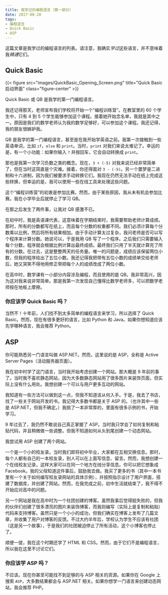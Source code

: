 ```yaml
---
title: 我学过的编程语言（第一部分）
date: 2017-08-28
tags:
- 编程语言
- Quick Basic
- ASP
---
```


这篇文章是我学过的编程语言的列表。请注意，我确实*学过*这些语言，并不意味着我*精通*它们。
<!--more-->

## Quick Basic

{{< figure src="images/QuickBasic_Opening_Screen.png" title="Quick Basic 启动界面" class="figure-center" >}}

Quick Basic 或 QB 是我学的第一门编程语言。

我还记得那天，老师宣布我们学校将开始一个“编程训练营”。在教室里的 60 个学生中，只有 4 到 5 个学生能够参加这个课程。接着她开始念名单，我就是其中之一。原因是我们的数学老师认为我的数学足够好，可以参加这个课程。我还记得，我的朋友很嫉妒我。

QB 是我学的第一门编程语言，甚至是在我开始学英语之前。我第一次接触到一些英语单词，比如 `if`，`else` 和 `print`。当时，`print` 对我们来说太难记了。幸运的是，有一个小功能：如果你输入 `?` 并按回车，它会自动转换成 `print`。

那也是我第一次学习负数之类的概念。现在，`3 + (-5)` 对我来说已经非常简单了，但在当时这简直是个灾难。接着，你还得面对 `3 - (-5)`。另一个噩梦是二进制和十六进制，因为我们被要求手动转换它们。我现在仍然无法手动在纸上完成这些转换，但幸运的是，我可以使用一些在线工具来处理这些问题。

这个“编程训练营”的初衷是参加比赛。然而，由于某些原因，我从未有机会参加比赛。我在小学毕业后就停止了学习 QB。

在那之后发生了两件事，让我对 QB 感激不已。

在初中时，我是英语课代表，这意味着在学期结束时，我需要帮助老师计算成绩。那时，所有的分数都写在纸上，而且每个分数的权重都不同。我们必须计算每个分数乘以比例，然后将所有结果相加。由于手动计算太过复杂，我问老师是否可以写个程序来计算分数。她说可以，于是我用 QB 写了一个程序。之后我们只需要输入每个分数，程序就会根据比例计算出最终成绩。最终我们只用了半天就计算完了所有的分数。在过去，这是整整两天的任务量。唯一的问题是，成绩应该保留两位小数，但我的程序给出了五位小数。我还记得我把带有五位小数的成绩单交给老师后，她又哭笑不得地用修正带把每个人的成绩改成了两位小数。

在高中时，数学课有一小部分内容涉及编程，而且使用的是 QB。我非常高兴，因为这对我来说非常简单。那是我第一次发现自己懂得比数学老师多，可以把数学老师按在地板上摩擦。

### 你应该学 Quick Basic 吗？

当然不！十年前，人们找不到太多简单的编程语言来学习，所以选择了 Quick Basic。然而，现在有很多更好的语言，比如 Python 和 Java。如果你想知道应该先学哪种语言，我会推荐 Python。

## ASP

你可能熟悉另一门语言叫做 ASP.NET。然而，这里说的是 ASP，全称是 Active Server Pages（活动服务器页面）。

我在初中时学了这门语言，当时我开始考虑创建一个网站。那大概是 9 年前的事了。当时我不喜欢静态网站，因为大多数静态网站用了很多图片来装饰页面，但实际上没有什么用处。我想创建一个可以与用户更多互动的网站。

我知道有一些方法可以做到这一点，但我不知道该从何入手。于是，我去了书店，找了一些关于网站开发的书。我记得大多数书都是关于 ASP 的。（也许其中一些是 ASP.NET，但我不确定。）我挑了一本非常厚的，里面有很多示例的书，开始学习。

9 年过去了，我仍然不敢说自己真正掌握了 ASP。当时我只学会了如何复制和粘贴代码，并且稍微做一些调整。但我不知道如何从头到尾创建一个动态网站。

我尝试用 ASP 创建了两个网站。

一个是一个小的校友录。当时我们即将初中毕业，大家都在互相交换信息。那时，每个人都有自己的一本校友录，别人可以在上面写信息、留言。然而，我想创建一个在线校友记录，这样大家可以在同一个地方在线分享信息。你可以把它想象成 Facebook。我的父母知道这件事后，鼓励我去做。我买了更多的书（其中一本书里有一个关于如何编写校友录网站的具体示例），并按照指示设计了用户界面，搭建了数据库，并创建了网站。然而，在我完成之前，初中生活就结束了，我不得不开始应对高中的问题。

另一个网站是我在高中时为一个社团创建的博客。虽然我事后觉得挺失败的，但我的伙伴们创建了很多漂亮的图片来装饰博客，而我则编写（实际上是复制和粘贴）代码来支持博客。虽然只是一个小小的成功，但我们确实在博客上发布了几篇文章，并收集了用户对博客的反馈。不过大约半年后，学校认为学生不应该有社团（这是另一个故事），于是我们的社团被迫停止了所有活动，这个小博客也停止了。

顺便一提，我在这个时期还学了 HTML 和 CSS。然而，由于它们不是编程语言，所以我在这里不讨论它们。

### 你应该学 ASP 吗？

不应该。现在你甚至可能找不到足够的与 ASP 相关的资源。如果你在 Google 上搜索 `ASP`，大多数结果都会与 ASP.NET 相关。如果你想学一门语言来创建动态网站，我会推荐 PHP。